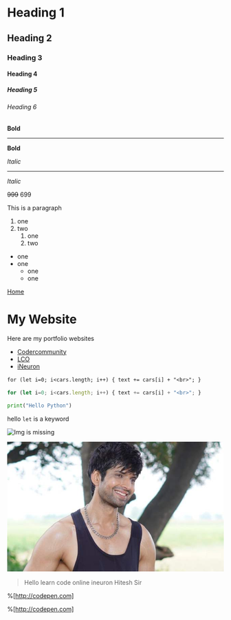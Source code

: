 # Heading 1
## Heading 2
### Heading 3
#### Heading 4
##### Heading 5
###### Heading 6

**Bold**
***
__Bold__

*Italic*
___
_Italic_

~~999~~ 699

This is a paragraph

1. one
2. two
    1. one
    1. two

- one
- one
    - one
    - one

[Home](http://google.com "google")

 # My Website

 Here are my portfolio websites

 - [Codercommunity](web.codercommunity.io)
 - [LCO](web.learncodeonline.in)
 - [iNeuron](http://iNeuron.ai)


 ```
 for (let i=0; i<cars.length; i++) { text += cars[i] + "<br>"; }
 ```

 ```javascript
 for (let i=0; i<cars.length; i++) { text += cars[i] + "<br>"; }
 ```
 
 ```python
print("Hello Python")
```

 hello `let` is a keyword
 

 ![Img is missing](https://learncodeonline.in/mascot.png)

 ![Img](hitesh.jpg)

 > Hello learn code online ineuron Hitesh Sir

 %[http://codepen.com]

 %[http://codepen.com]